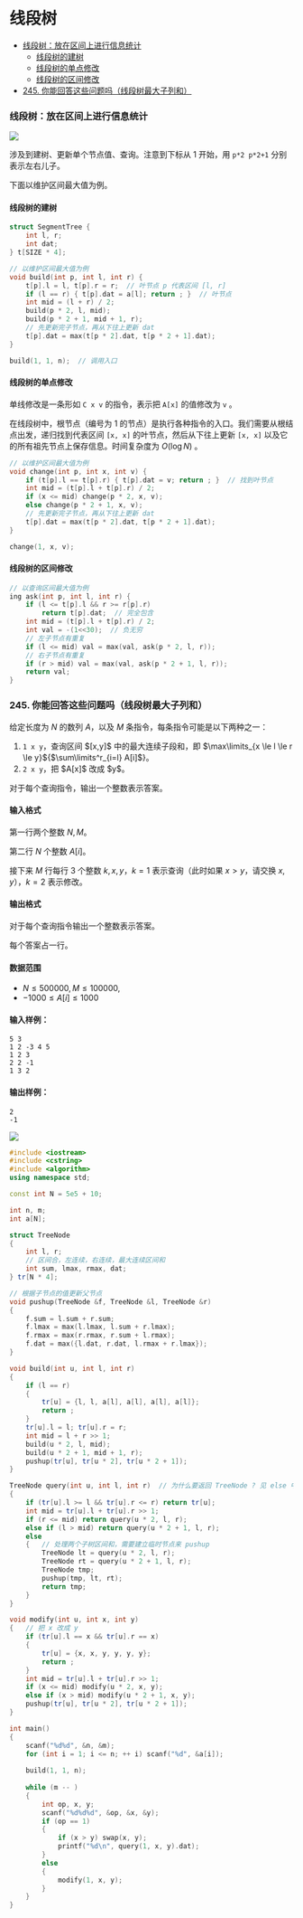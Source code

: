 # 线段树

<!-- @import "[TOC]" {cmd="toc" depthFrom=3 depthTo=6 orderedList=false} -->

<!-- code_chunk_output -->

- [线段树：放在区间上进行信息统计](#线段树放在区间上进行信息统计)
  - [线段树的建树](#线段树的建树)
  - [线段树的单点修改](#线段树的单点修改)
  - [线段树的区间修改](#线段树的区间修改)
- [245. 你能回答这些问题吗（线段树最大子列和）](#245-你能回答这些问题吗线段树最大子列和)

<!-- /code_chunk_output -->

### 线段树：放在区间上进行信息统计

![](./images/2022031201.png)

涉及到建树、更新单个节点值、查询。注意到下标从 1 开始，用 `p*2 p*2+1` 分别表示左右儿子。

下面以维护区间最大值为例。

#### 线段树的建树

```cpp
struct SegmentTree {
    int l, r;
    int dat;
} t[SIZE * 4];

// 以维护区间最大值为例
void build(int p, int l, int r) {
    t[p].l = l, t[p].r = r;  // 叶节点 p 代表区间 [l, r]
    if (l == r) { t[p].dat = a[l]; return ; }  // 叶节点
    int mid = (l + r) / 2;
    build(p * 2, l, mid);
    build(p * 2 + 1, mid + 1, r);
    // 先更新完子节点，再从下往上更新 dat
    t[p].dat = max(t[p * 2].dat, t[p * 2 + 1].dat);
}

build(1, 1, n);  // 调用入口
```

#### 线段树的单点修改

单线修改是一条形如 `C x v` 的指令，表示把 `A[x]` 的值修改为 `v` 。

在线段树中，根节点（编号为 1 的节点）是执行各种指令的入口。我们需要从根结点出发，递归找到代表区间 `[x, x]` 的叶节点，然后从下往上更新 `[x, x]` 以及它的所有祖先节点上保存信息。时间复杂度为 $O(\log N)$ 。

```cpp
// 以维护区间最大值为例
void change(int p, int x, int v) {
    if (t[p].l == t[p].r) { t[p].dat = v; return ; }  // 找到叶节点
    int mid = (t[p].l + t[p].r) / 2;
    if (x <= mid) change(p * 2, x, v);
    else change(p * 2 + 1, x, v);
    // 先更新完子节点，再从下往上更新 dat
    t[p].dat = max(t[p * 2].dat, t[p * 2 + 1].dat);
}

change(1, x, v);
```

#### 线段树的区间修改

```cpp
// 以查询区间最大值为例
ing ask(int p, int l, int r) {
    if (l <= t[p].l && r >= r[p].r)
        return t[p].dat;  // 完全包含
    int mid = (t[p].l + t[p].r) / 2;
    int val = -(1<<30);  // 负无穷
    // 左子节点有重复
    if (l <= mid) val = max(val, ask(p * 2, l, r));
    // 右子节点有重复
    if (r > mid) val = max(val, ask(p * 2 + 1, l, r));
    return val;
}
```

### 245. 你能回答这些问题吗（线段树最大子列和）

给定长度为 $N$ 的数列 $A$，以及 $M$ 条指令，每条指令可能是以下两种之一：

<ol>
<li><code>1 x y</code>，查询区间 $[x,y]$ 中的最大连续子段和，即 $\max\limits_{x \le l \le r \le y}${$\sum\limits^r_{i=l} A[i]$}。</li>
<li><code>2 x y</code>，把 $A[x]$ 改成 $y$。</li>
</ol>
对于每个查询指令，输出一个整数表示答案。

<h4>输入格式</h4>

第一行两个整数 $N,M$。

第二行 $N$ 个整数 $A[i]$。

接下来 $M$ 行每行 $3$ 个整数 $k,x,y$，$k=1$ 表示查询（此时如果 $x>y$，请交换 $x,y$），$k=2$ 表示修改。

<h4>输出格式</h4>

对于每个查询指令输出一个整数表示答案。

每个答案占一行。

<h4>数据范围</h4>

- $N \le 500000, M \le 100000$,
- $-1000 \le A[i] \le 1000$

<h4>输入样例：</h4>

```
5 3
1 2 -3 4 5
1 2 3
2 2 -1
1 3 2
```

<h4>输出样例：</h4>

```
2
-1
```

![](./images/2022031202.png)

```cpp
#include <iostream>
#include <cstring>
#include <algorithm>
using namespace std;

const int N = 5e5 + 10;

int n, m;
int a[N];

struct TreeNode
{
    int l, r;
    // 区间合，左连续，右连续，最大连续区间和
    int sum, lmax, rmax, dat;
} tr[N * 4];

// 根据子节点的值更新父节点
void pushup(TreeNode &f, TreeNode &l, TreeNode &r)
{
    f.sum = l.sum + r.sum;
    f.lmax = max(l.lmax, l.sum + r.lmax);
    f.rmax = max(r.rmax, r.sum + l.rmax);
    f.dat = max({l.dat, r.dat, l.rmax + r.lmax});
}

void build(int u, int l, int r)
{
    if (l == r)
    {
        tr[u] = {l, l, a[l], a[l], a[l], a[l]};
        return ;
    }
    tr[u].l = l; tr[u].r = r;
    int mid = l + r >> 1;
    build(u * 2, l, mid);
    build(u * 2 + 1, mid + 1, r);
    pushup(tr[u], tr[u * 2], tr[u * 2 + 1]);
}

TreeNode query(int u, int l, int r)  // 为什么要返回 TreeNode ? 见 else 中逻辑
{
    if (tr[u].l >= l && tr[u].r <= r) return tr[u];
    int mid = tr[u].l + tr[u].r >> 1;
    if (r <= mid) return query(u * 2, l, r);
    else if (l > mid) return query(u * 2 + 1, l, r);
    else
    {   // 处理两个子树区间和，需要建立临时节点来 pushup
        TreeNode lt = query(u * 2, l, r);
        TreeNode rt = query(u * 2 + 1, l, r);
        TreeNode tmp;
        pushup(tmp, lt, rt);
        return tmp;
    }
}

void modify(int u, int x, int y)
{   // 把 x 改成 y
    if (tr[u].l == x && tr[u].r == x)
    {
        tr[u] = {x, x, y, y, y, y};
        return ;
    }
    int mid = tr[u].l + tr[u].r >> 1;
    if (x <= mid) modify(u * 2, x, y);
    else if (x > mid) modify(u * 2 + 1, x, y);
    pushup(tr[u], tr[u * 2], tr[u * 2 + 1]);
}

int main()
{
    scanf("%d%d", &n, &m);
    for (int i = 1; i <= n; ++ i) scanf("%d", &a[i]);
    
    build(1, 1, n);
    
    while (m -- )
    {
        int op, x, y;
        scanf("%d%d%d", &op, &x, &y);
        if (op == 1)
        {
            if (x > y) swap(x, y);
            printf("%d\n", query(1, x, y).dat);
        }
        else
        {
            modify(1, x, y);
        }
    }
}
```
